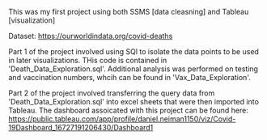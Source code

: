 This was my first project using both SSMS [data cleasning] and Tableau [visualization]

Dataset: https://ourworldindata.org/covid-deaths

Part 1 of the project involved using SQl to isolate the data points to be used in later visualizations. THis code is contained in 'Death_Data_Exploration.sql'.
Additional analysis was performed on testing and vaccination numbers, whcih can be found in 'Vax_Data_Exploration'.

Part 2 of the project involved transferring the query data from 'Death_Data_Exploration.sql' into excel sheets that were then imported into Tableau.
The dashboard assoicated with this project can be found here: https://public.tableau.com/app/profile/daniel.neiman1150/viz/Covid-19Dashboard_16727191206430/Dashboard1
